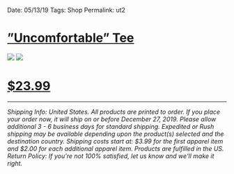 Date: 05/13/19
Tags: Shop
Permalink: ut2

# [”Uncomfortable” Tee](https://teespring.com/shop/get-uncomfortable)

![](https://vangogh.teespring.com/v3/image/zpkl8rnO-zQ2YL2ULKyzHfqOvk0/480/560.jpg)
![](https://vangogh.teespring.com/v3/image/ARNrcWGLqF40rn4g4N6OzCl8lgA/480/560.jpg)

# [$23.99](https://teespring.com/shop/get-uncomfortable)

---- 

*Shipping Info:  United States. All products are printed to order. If you place your order now, it will ship on or before December 27, 2019. Please allow additional 3 - 6 business days for standard shipping. Expedited or Rush shipping may be available depending upon the product(s) selected and the destination country. Shipping costs start at: $3.99 for the first apparel item and $2.00 for each additional apparel item. Products are fulfilled in the US. Return Policy: If you're not 100% satisfied, let us know and we'll make it right.*